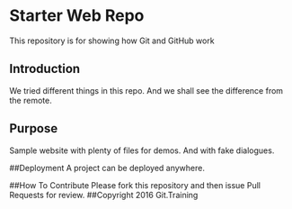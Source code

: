 # Starter Web Repo

This repository is for showing how Git and GitHub work

## Introduction
We tried different things in this repo.
And we shall see the difference from the remote.

## Purpose

Sample website with plenty of files for demos.
And with fake dialogues.

##Deployment
A project can be deployed anywhere.

##How To Contribute
Please fork this repository and then issue Pull Requests for review.
##Copyright
2016 Git.Training
